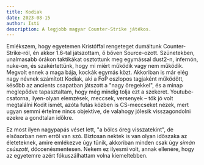 ```yaml
---
title: Kodiak
date: 2023-08-15
author: Isti
description: A legjobb magyar Counter-Strike játékos.
---
```

Emlékszem, hogy egyetemen Kristóffal rengeteget dumáltunk Counter-Strike-ról, én akkor 1.6-tal játszottam, ő bőven Source-ozott. Szünetekben, unalmasabb órákon taktikákat osztottunk meg egymással dust2-n, infernón, nuke-on, és szakértettünk, hogy mi miért működik vagy nem működik. Megvolt ennek a maga bája, kockák egymás közt. Akkoriban is már elég nagy névnek számított Kodiak, aki a FoP oszlopos tagjaként működött, később az ancients csapatban játszott a "nagy öregekkel", és a minap meglepődve tapasztaltam, hogy még mindig tolja ezt a szekeret. Youtube-csatorna, ilyen-olyan elemzések, meccsek, versenyek – tök jó volt megtalálni Kodit ismét, azóta futás közben is CS-meccseket nézek, mert ugyan semmi értelme nincs objektíve, de valahogy jólesik visszagondolni ezekre a gondtalan időkre. 

Ez most ilyen nagypapás véset lett, "a bölcs öreg visszatekint", de elsősorban nem erről van szó. Biztosan nektek is van olyan időszaka az életeteknek, amire emlékezve úgy tűnik, akkoriban minden csak úgy *simán csúszott*, döccenésmentesen. Nekem ez ilyesmi volt, annak ellenére, hogy az egyetemre azért fókuszálhattam volna kiemeltebben.
